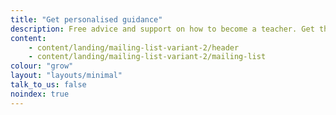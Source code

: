 ```yaml
---
title: "Get personalised guidance"
description: Free advice and support on how to become a teacher. Get the latest information sent straight to your inbox.
content:
    - content/landing/mailing-list-variant-2/header
    - content/landing/mailing-list-variant-2/mailing-list
colour: "grow"
layout: "layouts/minimal"
talk_to_us: false
noindex: true
---
```

